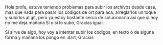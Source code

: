 
Hola profe, estuve teniendo problemas para subir los archivos desde casa, mas que nada para pasar los codigos de ort para aca, arreglarlos un toque y subirlos al git, 
pero ya estoy bastante cerca de solucionarlo asi que si hoy no me deja mañana Si o si lo subo, Gracias igual.

Si sirve de algo, hoy voy a intentar subir los codigos, en texto o de alguna forma y mañana los pongo en .dart, Gracias
